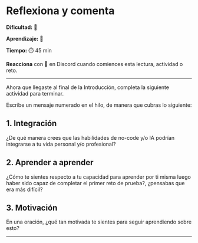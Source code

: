 # Reflexiona y comenta

**Dificultad:** 🌻 

**Aprendizaje:** 🍯 

**Tiempo:** ⏱️ 45 min

**Reacciona** con 👀 en Discord cuando comiences esta lectura, actividad o reto.

---

Ahora que llegaste al final de la Introducción, completa la siguiente actividad para terminar.

Escribe un mensaje numerado en el hilo, de manera que cubras lo siguiente:

## 1. Integración

¿De qué manera crees que las habilidades de no-code y/o IA podrían integrarse a tu vida personal y/o profesional?

## 2. Aprender a aprender

¿Cómo te sientes respecto a tu capacidad para aprender por ti misma luego haber sido capaz de completar el primer reto de prueba?, ¿pensabas que era más difícil?

## 3. Motivación

En una oración, ¿qué tan motivada te sientes para seguir aprendiendo sobre esto?

---

